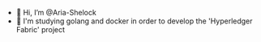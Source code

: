 - 👋 Hi, I’m @Aria-Shelock
- 👀 I'm studying golang and docker in order to develop the 'Hyperledger Fabric' project

<!---
Aria-Shelock/Aria-Shelock is a ✨ special ✨ repository because its `README.md` (this file) appears on your GitHub profile.
You can click the Preview link to take a look at your changes.
--->
